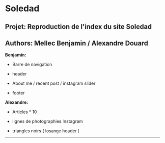 # Soledad
## Projet: Reproduction de l'index du site Soledad

## Authors: Mellec Benjamin / Alexandre Douard

**Benjamin:**

* Barre de navigation


* header 


* About me / recent post / instagram slider


* footer


**Alexandre:**

* Articles * 10


* lignes de photographies Instagram


* triangles noirs ( losange header )


___




